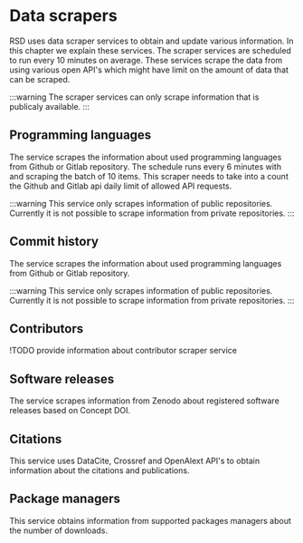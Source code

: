 # Data scrapers

RSD uses data scraper services to obtain and update various information. In this chapter we explain these services.
The scraper services are scheduled to run every 10 minutes on average. These services scrape the data from using various open API's which might have limit on the amount of data that can be scraped.

:::warning
The scraper services can only scrape information that is publicaly available.
:::

## Programming languages

The service scrapes the information about used programming languages from Github or Gitlab repository. The schedule runs every 6 minutes with and scraping the batch of 10 items. This scraper needs to take into a count the Github and Gitlab api daily limit of allowed API requests.

:::warning
This service only scrapes information of public repositories. Currently it is not possible to scrape information from private repositories.
:::

## Commit history

The service scrapes the information about used programming languages from Github or Gitlab repository.

:::warning
This service only scrapes information of public repositories. Currently it is not possible to scrape information from private repositories.
:::

## Contributors

!TODO provide information about contributor scraper service

## Software releases

The service scrapes information from Zenodo about registered software releases based on Concept DOI.

## Citations

This service uses DataCite, Crossref and OpenAlext API's to obtain information about the citations and publications.

## Package managers

This service obtains information from supported packages managers about the number of downloads.
